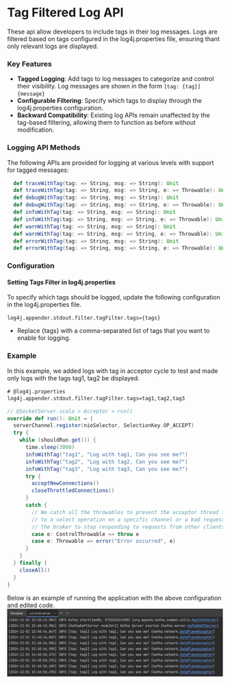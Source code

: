 Tag Filtered Log API
=================
These api allow developers to include tags in their log messages. 
Logs are filtered based on tags configured in the log4j.properties file,
ensuring thant only relevant logs are displayed.

### Key Features ###

- **Tagged Logging**: Add tags to log messages to categorize and control their visibility.
  Log messages are shown in the form `[tag: {tag}] {message}` 
- **Configurable Filtering**: Specify which tags to display through the log4j.properties configuration.
- **Backward Compatibility**: Existing log APIs remain unaffected by the tag-based filtering, allowing them to function as before without modification.

### Logging API Methods ###

The following APIs are provided for logging at various levels with support for tagged messages:

```scala
  def traceWithTag(tag: => String, msg: => String): Unit
  def traceWithTag(tag: => String, msg: => String, e: => Throwable): Unit
  def debugWithTag(tag: => String, msg: => String): Unit
  def debugWithTag(tag: => String, msg: => String, e: => Throwable): Unit
  def infoWithTag(tag: => String, msg: => String): Unit
  def infoWithTag(tag: => String, msg: => String, e: => Throwable): Unit
  def warnWithTag(tag: => String, msg: => String): Unit
  def warnWithTag(tag: => String, msg: => String, e: => Throwable): Unit
  def errorWithTag(tag: => String, msg: => String): Unit
  def errorWithTag(tag: => String, msg: => String, e: => Throwable): Unit
 ```
### Configuration ###
#### Setting Tags Filter in log4j.properties
To specify which tags should be logged, update the following configuration in the log4j.properties file.
```properties
log4j.appender.stdout.filter.tagFilter.tags={tags}
```
- Replace {tags} with a comma-separated list of tags that you want to enable for logging.

### Example ###
In this example, we added logs with tag in acceptor cycle to test and made only logs with the tags tag1, tag2 be displayed.
```properties
# @log4j.properties
log4j.appender.stdout.filter.tagFilter.tags=tag1,tag2,tag3
```
```scala
// @SocketServer.scala > Acceptor > run()
override def run(): Unit = {
  serverChannel.register(nioSelector, SelectionKey.OP_ACCEPT)
  try {
    while (shouldRun.get()) {
      time.sleep(3000)
      infoWithTag("tag1", "Log with tag1, Can you see me?")
      infoWithTag("tag2", "Log with tag2, Can you see me?")
      infoWithTag("tag3", "Log with tag3, Can you see me?")
      try {
        acceptNewConnections()
        closeThrottledConnections()
      }
      catch {
        // We catch all the throwables to prevent the acceptor thread from exiting on exceptions due
        // to a select operation on a specific channel or a bad request. We don't want
        // the broker to stop responding to requests from other clients in these scenarios.
        case e: ControlThrowable => throw e
        case e: Throwable => error("Error occurred", e)
      }
    }
  } finally {
    closeAll()
  }
}
```

Below is an example of running the application with the above configuration and edited code.
![tagged-log-api-use-case](docs/images/tagged-loggin-api.png)

